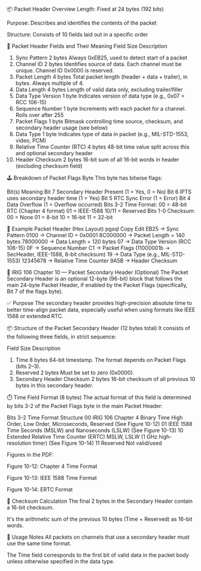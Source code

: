 📦 Packet Header Overview
Length: Fixed at 24 bytes (192 bits)

Purpose: Describes and identifies the contents of the packet

Structure: Consists of 10 fields laid out in a specific order

🧱 Packet Header Fields and Their Meaning
Field	Size	Description
1. Sync Pattern	2 bytes	Always 0xEB25, used to detect start of a packet
2. Channel ID	2 bytes	Identifies source of data. Each channel must be unique. Channel ID 0x0000 is reserved.
3. Packet Length	4 bytes	Total packet length (header + data + trailer), in bytes. Always multiple of 4.
4. Data Length	4 bytes	Length of valid data only, excluding trailer/filler
5. Data Type Version	1 byte	Indicates version of data type (e.g., 0x07 = RCC 106-15)
6. Sequence Number	1 byte	Increments with each packet for a channel. Rolls over after 255
7. Packet Flags	1 byte	Bitmask controlling time source, checksum, and secondary header usage (see below)
8. Data Type	1 byte	Indicates type of data in packet (e.g., MIL-STD-1553, video, PCM)
9. Relative Time Counter (RTC)	4 bytes	48-bit time value split across this and optional secondary header
10. Header Checksum	2 bytes	16-bit sum of all 16-bit words in header (excluding checksum field)

🕹️ Breakdown of Packet Flags Byte
This byte has bitwise flags:

Bit(s)	Meaning
Bit 7	Secondary Header Present (1 = Yes, 0 = No)
Bit 6	IPTS uses secondary header time (1 = Yes)
Bit 5	RTC Sync Error (1 = Error)
Bit 4	Data Overflow (1 = Overflow occurred)
Bits 3-2	Time Format:
00 = 48-bit RTC (Chapter 4 format)
01 = IEEE-1588
10/11 = Reserved
Bits 1-0	Checksum:
00 = None
01 = 8-bit
10 = 16-bit
11 = 32-bit

🧠 Example Packet Header (Hex Layout)
pgsql
Copy
Edit
EB25         → Sync Pattern
0100         → Channel ID = 0x0001
8C000000     → Packet Length = 140 bytes
78000000     → Data Length = 120 bytes
07           → Data Type Version (RCC 106-15)
0F           → Sequence Number
C1           → Packet Flags (11000001b → SecHeader, IEEE-1588, 8-bit checksum)
19           → Data Type (e.g., MIL-STD-1553)
12345678     → Relative Time Counter
9A5B         → Header Checksum


📘 IRIG 106 Chapter 10 — Packet Secondary Header (Optional)
The Packet Secondary Header is an optional 12-byte (96-bit) block that follows the main 24-byte Packet Header, if enabled by the Packet Flags (specifically, Bit 7 of the flags byte).

✅ Purpose
The secondary header provides high-precision absolute time to better time-align packet data, especially useful when using formats like IEEE 1588 or extended RTC.

📦 Structure of the Packet Secondary Header (12 bytes total)
It consists of the following three fields, in strict sequence:

Field	Size	Description
1. Time	8 bytes	64-bit timestamp. The format depends on Packet Flags (bits 2–3).
2. Reserved	2 bytes	Must be set to zero (0x0000).
3. Secondary Header Checksum	2 bytes	16-bit checksum of all previous 10 bytes in this secondary header.

⏱️ Time Field Format (8 bytes)
The actual format of this field is determined by bits 3-2 of the Packet Flags byte in the main Packet Header:

Bits 3-2	Time Format	Structure
00	IRIG 106 Chapter 4 Binary Time	High Order, Low Order, Microseconds, Reserved (See Figure 10-12)
01	IEEE 1588 Time	Seconds (MSLW) and Nanoseconds (LSLW) (See Figure 10-13)
10	Extended Relative Time Counter (ERTC)	MSLW, LSLW (1 GHz high-resolution timer) (See Figure 10-14)
11	Reserved	Not valid/used

Figures in the PDF:

Figure 10-12: Chapter 4 Time Format

Figure 10-13: IEEE 1588 Time Format

Figure 10-14: ERTC Format

🧪 Checksum Calculation
The final 2 bytes in the Secondary Header contain a 16-bit checksum.

It's the arithmetic sum of the previous 10 bytes (Time + Reserved) as 16-bit words.

🔎 Usage Notes
All packets on channels that use a secondary header must use the same time format.

The Time field corresponds to the first bit of valid data in the packet body unless otherwise specified in the data type.

